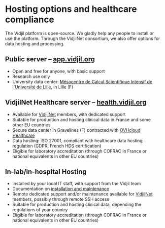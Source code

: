 
# Hosting options and healthcare compliance

The Vidjil platform is open-source.
We gladly help any people to install or use the platform.
Through the VidjilNet consortium, we also offer options for data hosting and processing.

## Public server – [app.vidjil.org](https://app.vidjil.org)

- Open and free for anyone, with basic support
- Research use only
- University data center: [Mésocentre de Calcul Scientifique Intensif de l'Université de Lille](http://hpc.univ-lille.fr/), in Lille (F)

## VidjilNet Healthcare server – [health.vidjil.org](http://health.vidjil.org)

- Available for [VidjilNet](http://www.vidjil.net) members, with dedicated support
- Suitable for production and hosting clinical data in France and some other EU countries
- Secure data center in Gravelines (F) contracted with [OVHcloud Healthcare](https://www.ovhcloud.com/en/enterprise/solutions/certified-cloud-solutions/healthcare-data-hosting-hds/)
- Data hosting: ISO 27001, compliant with healthcare data hosting regulation (GDPR, French HDS certification)
- Eligible for laboratory accreditation (through COFRAC in France or national equivalents in other EU countries)

## In-lab/in-hospital Hosting

- Installed by your local IT staff, with support from the Vidjil team
- Documentation on [installation and maintenance](server.md#docker-installation)
- Remote dedicated support and/or maintenance available for [VidjilNet](http://www.vidjil.net) members, possibly through remote SSH access
- Suitable for production and hosting clinical data, depending the regulations of your country
- Eligible for laboratory accreditation (through COFRAC in France or national equivalents in other EU countries)

